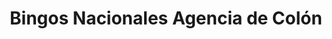 ---
title: "Bingos Nacionales Agencia de Colón"
url: /colon/bingos-nacionales-agencia-de-colon/
shop: Lotterie
---